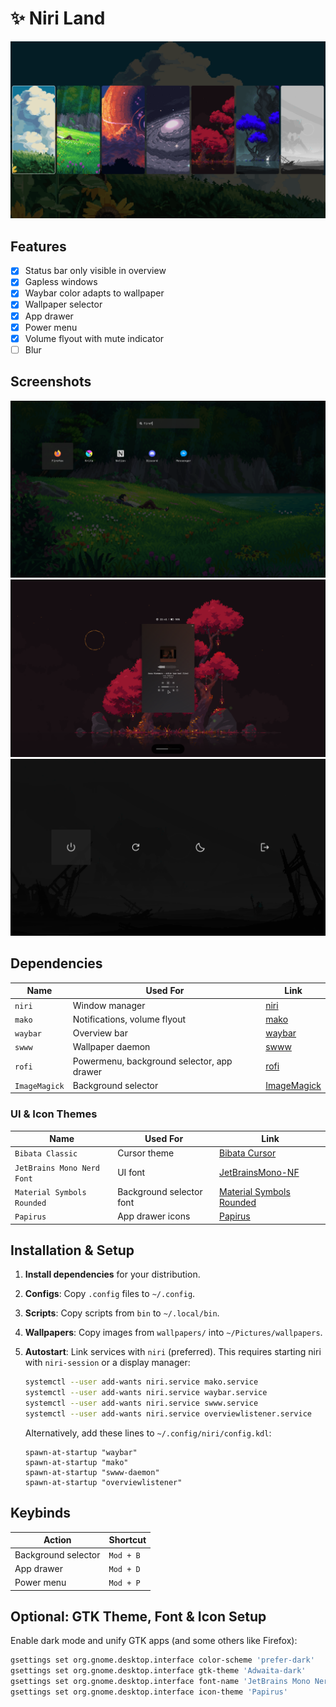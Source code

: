 # ✨ Niri Land

![Background Selector](./assets/bgselector.png)

## Features
- [x] Status bar only visible in overview
- [x] Gapless windows  
- [x] Waybar color adapts to wallpaper 
- [x] Wallpaper selector  
- [x] App drawer  
- [x] Power menu  
- [x] Volume flyout with mute indicator  
- [ ] Blur

## Screenshots

![App Drawer](./assets/appdrawer.png)
![Overview](./assets/overview.png)
![Power Menu](./assets/powermenu2.png)

## Dependencies

| Name          | Used For                                   | Link                                                      |
| ------------- | ------------------------------------------ | --------------------------------------------------------- |
| `niri`        | Window manager                             | [niri](https://github.com/YaLTeR/niri)                    |
| `mako`        | Notifications, volume flyout               | [mako](https://github.com/emersion/mako)                  |
| `waybar`      | Overview bar                               | [waybar](https://github.com/Alexays/Waybar)               |
| `swww`        | Wallpaper daemon                           | [swww](https://github.com/Horus645/swww)                  |
| `rofi`        | Powermenu, background selector, app drawer | [rofi](https://github.com/davatorium/rofi)                |
| `ImageMagick` | Background selector                        | [ImageMagick](https://github.com/ImageMagick/ImageMagick) |

### UI & Icon Themes

| Name                       | Used For                 | Link                                                                                                 |
| -------------------------- | ------------------------ | ---------------------------------------------------------------------------------------------------- |
| `Bibata Classic`           | Cursor theme             | [Bibata Cursor](https://github.com/ful1e5/Bibata_Cursor)                                             |
| `JetBrains Mono Nerd Font` | UI font                  | [JetBrainsMono-NF](https://github.com/ryanoasis/nerd-fonts)                                          |
| `Material Symbols Rounded` | Background selector font | [Material Symbols Rounded](https://github.com/google/material-design-icons/tree/master/variablefont) |
| `Papirus`                  | App drawer icons         | [Papirus](https://github.com/PapirusDevelopmentTeam/papirus-icon-theme)                              |

## Installation & Setup

1. **Install dependencies** for your distribution.
2. **Configs**: Copy `.config` files to `~/.config`.
3. **Scripts**: Copy scripts from `bin` to `~/.local/bin`.
4. **Wallpapers**: Copy images from `wallpapers/` into `~/Pictures/wallpapers`.
5. **Autostart**: Link services with `niri` (preferred). This requires starting niri with `niri-session` or a display manager:

   ```bash
   systemctl --user add-wants niri.service mako.service
   systemctl --user add-wants niri.service waybar.service
   systemctl --user add-wants niri.service swww.service
   systemctl --user add-wants niri.service overviewlistener.service
   ```

   Alternatively, add these lines to `~/.config/niri/config.kdl`:

   ```kdl
   spawn-at-startup "waybar"
   spawn-at-startup "mako"
   spawn-at-startup "swww-daemon"
   spawn-at-startup "overviewlistener"
   ```

## Keybinds

| Action              | Shortcut  |
| ------------------- | --------- |
| Background selector | `Mod + B` |
| App drawer          | `Mod + D` |
| Power menu          | `Mod + P` |

## Optional: GTK Theme, Font & Icon Setup

Enable dark mode and unify GTK apps (and some others like Firefox):

```bash
gsettings set org.gnome.desktop.interface color-scheme 'prefer-dark'
gsettings set org.gnome.desktop.interface gtk-theme 'Adwaita-dark'
gsettings set org.gnome.desktop.interface font-name 'JetBrains Mono Nerd Font 11'
gsettings set org.gnome.desktop.interface icon-theme 'Papirus'
```
